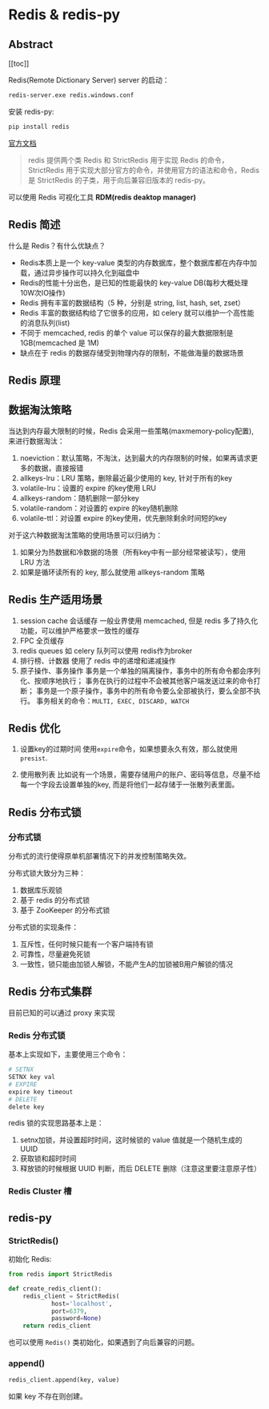 # Redis & redis-py

## Abstract

[[toc]]

Redis(Remote Dictionary Server) server 的启动：

```sh
redis-server.exe redis.windows.conf
```

安装 redis-py:

```sh
pip install redis
```

[官方文档](https://redis-py.readthedocs.io/en/latest/)

> redis 提供两个类 Redis 和 StrictRedis 用于实现 Redis 的命令，StrictRedis 用于实现大部分官方的命令，并使用官方的语法和命令，Redis 是 StrictRedis 的子类，用于向后兼容旧版本的 redis-py。

可以使用 Redis 可视化工具 **RDM(redis deaktop manager)**

## Redis 简述

什么是 Redis？有什么优缺点？

- Redis本质上是一个 key-value 类型的内存数据库，整个数据库都在内存中加载，通过异步操作可以持久化到磁盘中
- Redis的性能十分出色，是已知的性能最快的 key-value DB(每秒大概处理10W次IO操作)
- Redis 拥有丰富的数据结构（5 种，分别是 string, list, hash, set, zset）
- Redis 丰富的数据结构给了它很多的应用，如 celery 就可以维护一个高性能的消息队列(list)
- 不同于 memcached, redis 的单个 value 可以保存的最大数据限制是 1GB(memcached 是 1M)
- 缺点在于 redis 的数据存储受到物理内存的限制，不能做海量的数据场景

## Redis 原理

## 数据淘汰策略

当达到内存最大限制的时候，Redis 会采用一些策略(maxmemory-policy配置), 来进行数据淘汰：

1. noeviction：默认策略，不淘汰，达到最大的内存限制的时候，如果再请求更多的数据，直接报错
2. allkeys-lru：LRU 策略，删除最近最少使用的 key, 针对于所有的key
3. volatile-lru：设置的 expire 的key使用 LRU
4. allkeys-random：随机删除一部分key
5. volatile-random：对设置的 expire 的key随机删除
6. volatile-ttl：对设置 expire 的key使用，优先删除剩余时间短的key

对于这六种数据淘汰策略的使用场景可以归纳为：

1. 如果分为热数据和冷数据的场景（所有key中有一部分经常被读写），使用 LRU 方法
2. 如果是循环读所有的 key, 那么就使用 allkeys-random 策略

## Redis 生产适用场景

1. session cache 会话缓存
    一般业界使用 memcached, 但是 redis 多了持久化功能，可以维护严格要求一致性的缓存
2. FPC 全页缓存
3. redis queues
    如 celery 队列可以使用 redis作为broker
4. 排行榜、计数器
    使用了 redis 中的递增和递减操作
5. 原子操作、事务操作
    事务是一个单独的隔离操作，事务中的所有命令都会序列化、按顺序地执行；
    事务在执行的过程中不会被其他客户端发送过来的命令打断；
    事务是一个原子操作，事务中的所有命令要么全部被执行，要么全部不执行。
    事务相关的命令：`MULTI, EXEC, DISCARD, WATCH`

## Redis 优化

1. 设置key的过期时间
    使用`expire`命令，如果想要永久有效，那么就使用 `presist`.

2. 使用散列表
    比如说有一个场景，需要存储用户的账户、密码等信息，尽量不给每一个字段去设置单独的key, 而是将他们一起存储于一张散列表里面。

## Redis 分布式锁

### 分布式锁

分布式的流行使得原单机部署情况下的并发控制策略失效。

分布式锁大致分为三种：
1. 数据库乐观锁
2. 基于 redis 的分布式锁
3. 基于 ZooKeeper 的分布式锁

分布式锁的实现条件：
1. 互斥性，任何时候只能有一个客户端持有锁
2. 可靠性，尽量避免死锁
3. 一致性，锁只能由加锁人解锁，不能产生A的加锁被B用户解锁的情况

## Redis 分布式集群

目前已知的可以通过 proxy 来实现

### Redis 分布式锁

基本上实现如下，主要使用三个命令：

```bash
# SETNX
SETNX key val
# EXPIRE
expire key timeout
# DELETE
delete key
```

redis 锁的实现思路基本上是：

1. setnx加锁，并设置超时时间，这时候锁的 value 值就是一个随机生成的 UUID
2. 获取锁和超时时间
3. 释放锁的时候根据 UUID 判断，而后 DELETE 删除（注意这里要注意原子性）

### Redis Cluster 槽

## redis-py

### StrictRedis()

初始化 Redis:

```py
from redis import StrictRedis

def create_redis_client():
    redis_client = StrictRedis(
            host='localhost',
            port=6379,
            password=None)
    return redis_client
```

也可以使用 `Redis()` 类初始化，如果遇到了向后兼容的问题。









### append()

```py
redis_client.append(key, value)
```

如果 key 不存在则创建。

